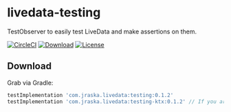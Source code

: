 # livedata-testing
TestObserver to easily test LiveData and make assertions on them.

[![CircleCI](https://circleci.com/gh/jraska/livedata-testing.svg?style=svg)](https://circleci.com/gh/jraska/livedata-testing)
[![Download](https://api.bintray.com/packages/jraska/maven/com.jraska.livedata%3Atesting-ktx/images/download.svg)](https://bintray.com/jraska/maven/com.jraska.livedata%3Atesting-ktx/_latestVersion)
[![License](https://img.shields.io/badge/license-Apache%202.0-green.svg) ](https://github.com/jraska/Falcon/blob/master/LICENSE)

## Download

Grab via Gradle:
```groovy
testImplementation 'com.jraska.livedata:testing:0.1.2'
testImplementation 'com.jraska.livedata:testing-ktx:0.1.2' // If you are Kotlin positive
```
